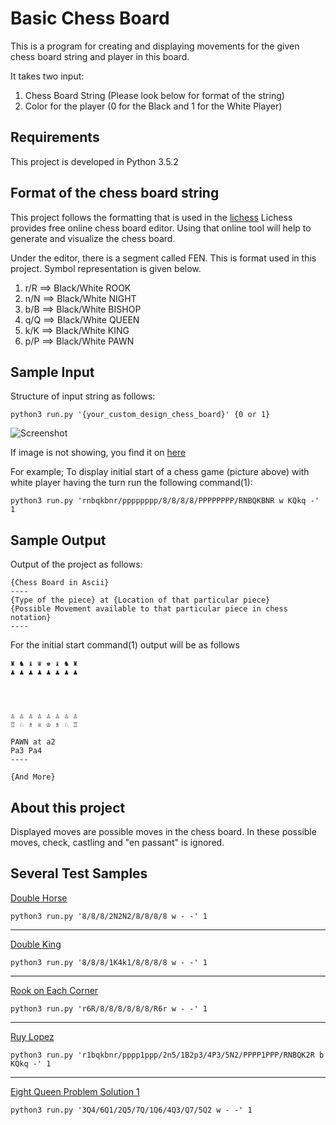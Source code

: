 # Basic Chess Board

This is a program for creating and displaying movements for the given chess board string and player in this board.

It takes two input:
1. Chess Board String (Please look below for format of the string)
2. Color for the player (0 for the Black and 1 for the White Player)


## Requirements

This project is developed in Python 3.5.2

## Format of the chess board string

This project follows the formatting that is used in the [lichess]('https://en.lichess.org/editor')
Lichess provides free online chess board editor. Using that online tool will help to generate and visualize the chess board.

Under the editor, there is a segment called FEN. This is format used in this project. Symbol representation is
given below.

1. r/R ==> Black/White ROOK
2. n/N ==> Black/White NIGHT
3. b/B ==> Black/White BISHOP
4. q/Q ==> Black/White QUEEN
5. k/K ==> Black/White KING
6. p/P ==> Black/White PAWN

## Sample Input

Structure of input string as follows:

```
python3 run.py '{your_custom_design_chess_board}' {0 or 1}
```

![Screenshot](http://imgur.com/a/qoN2U)

If image is not showing, you find it on [here](http://imgur.com/a/qoN2U)

For example; To display initial start of a chess game (picture above) with white player having the turn run the following command(1):

```
python3 run.py 'rnbqkbnr/pppppppp/8/8/8/8/PPPPPPPP/RNBQKBNR w KQkq -' 1
```


## Sample Output

Output of the project as follows:

```
{Chess Board in Ascii}
----
{Type of the piece} at {Location of that particular piece}
{Possible Movement available to that particular piece in chess notation}
----
```

For the initial start command(1) output will be as follows
```
♜ ♞ ♝ ♛ ♚ ♝ ♞ ♜
♟ ♟ ♟ ♟ ♟ ♟ ♟ ♟




♙ ♙ ♙ ♙ ♙ ♙ ♙ ♙
♖ ♘ ♗ ♕ ♔ ♗ ♘ ♖

PAWN at a2
Pa3 Pa4
----

{And More}
```

## About this project

Displayed moves are possible moves in the chess board. In these possible moves, check, castling and "en passant" is ignored.


## Several Test Samples

[Double Horse](https://lichess.org/editor/8/8/8/2N2N2/8/8/8/8_w_-_-)
```
python3 run.py '8/8/8/2N2N2/8/8/8/8 w - -' 1
```
***
[Double King](https://lichess.org/editor/8/8/8/1K4k1/8/8/8/8_w_-_-)
```
python3 run.py '8/8/8/1K4k1/8/8/8/8 w - -' 1
```
***
[Rook on Each Corner](https://lichess.org/editor/r6R/8/8/8/8/8/8/R6r_w_-_-)
```
python3 run.py 'r6R/8/8/8/8/8/8/R6r w - -' 1
```
***
[Ruy Lopez](https://lichess.org/editor/r1bqkbnr/pppp1ppp/2n5/1B2p3/4P3/5N2/PPPP1PPP/RNBQK2R_b_KQkq_-)
```
python3 run.py 'r1bqkbnr/pppp1ppp/2n5/1B2p3/4P3/5N2/PPPP1PPP/RNBQK2R b KQkq -' 1
```
***
[Eight Queen Problem Solution 1](https://lichess.org/editor/3Q4/6Q1/2Q5/7Q/1Q6/4Q3/Q7/5Q2_w_-_-)
```
python3 run.py '3Q4/6Q1/2Q5/7Q/1Q6/4Q3/Q7/5Q2 w - -' 1
```
